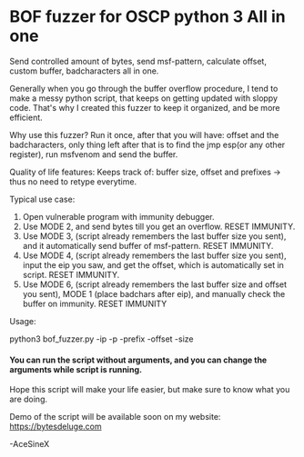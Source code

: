 # BOF fuzzer for OSCP python 3 All in one
Send controlled amount of bytes, send msf-pattern, calculate offset, custom buffer, badcharacters all in one.

Generally when you go through the buffer overflow procedure, I tend to make a messy python script, that keeps on getting updated with sloppy code.
That's why I created this fuzzer to keep it organized, and be more efficient.

Why use this fuzzer?
Run it once, after that you will have: offset and the badcharacters, only thing left after that is to find the jmp esp(or any other register), run msfvenom and send the buffer.

Quality of life features:
Keeps track of: buffer size, offset and prefixes -> thus no need to retype everytime.

Typical use case:
1) Open vulnerable program with immunity debugger.
2) Use MODE 2, and send bytes till you get an overflow.  RESET IMMUNITY.
3) Use MODE 3, (script already remembers the last buffer size you sent), and it automatically send buffer of msf-pattern. RESET IMMUNITY.
4) Use MODE 4, (script already remembers the last buffer size you sent), input the eip you saw, and get the offset, which is automatically set in script.  RESET IMMUNITY.
5) Use MODE 6, (script already remembers the last buffer size and offset you sent), MODE 1 (place badchars after eip), and manually check the buffer on immunity. RESET IMMUNITY

Usage:

python3 bof_fuzzer.py -ip <IP> -p <Port> -prefix <Prefix> -offset <Offset> -size <Buffer Size>

#### <b>You can run the script without arguments, and you can change the arguments while script is running.</b>

Hope this script will make your life easier, but make sure to know what you are doing.

Demo of the script will be available soon on my website:  https://bytesdeluge.com

-AceSineX
